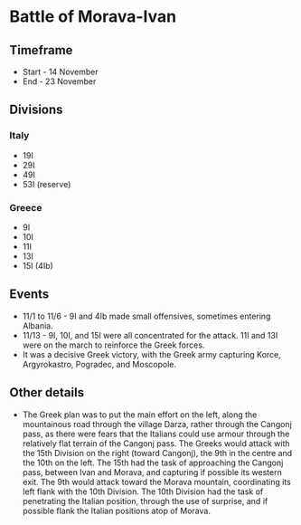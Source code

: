 # Battle of Morava-Ivan

## Timeframe

* Start - 14 November
* End - 23 November

## Divisions

### Italy

* 19I
* 29I
* 49I
* 53I (reserve)

### Greece

* 9I
* 10I
* 11I
* 13I
* 15I (4Ib)

## Events

* 11/1 to 11/6 - 9I and 4Ib made small offensives, sometimes entering Albania.
* 11/13 - 9I, 10I, and 15I were all concentrated for the attack. 11I and 13I were on the march to reinforce the Greek forces.
* It was a decisive Greek victory, with the Greek army capturing Korce, Argyrokastro, Pogradec, and Moscopole.

## Other details

* The Greek plan was to put the main effort on the left, along the mountainous road through the village Darza, rather through the Cangonj pass, as there were fears that the Italians could use armour through the relatively flat terrain of the Cangonj pass. The Greeks would attack with the 15th Division on the right (toward Cangonj), the 9th in the centre and the 10th on the left. The 15th had the task of approaching the Cangonj pass, between Ivan and Morava, and capturing if possible its western exit. The 9th would attack toward the Morava mountain, coordinating its left flank with the 10th Division. The 10th Division had the task of penetrating the Italian position, through the use of surprise, and if possible flank the Italian positions atop of Morava.
